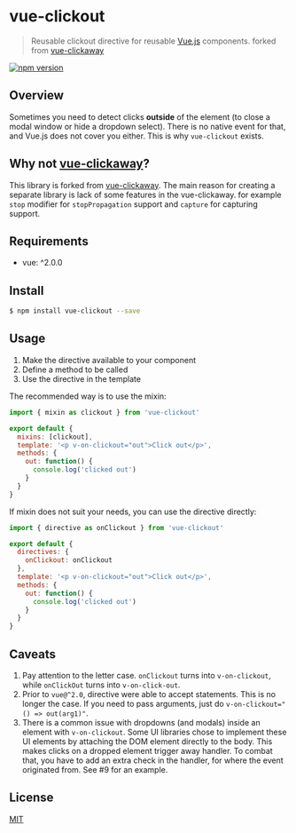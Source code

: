 # vue-clickout

> Reusable clickout directive for reusable [Vue.js](https://github.com/vuejs/vue) components. forked from [vue-clickaway](https://github.com/simplesmiler/vue-clickaway)

[![npm version](https://img.shields.io/npm/v/vue-clickout.svg)](https://www.npmjs.com/package/vue-clickout)

## Overview

Sometimes you need to detect clicks **outside** of the element (to close a modal
window or hide a dropdown select). There is no native event for that, and Vue.js
does not cover you either. This is why `vue-clickout` exists.

## Why not [vue-clickaway](https://github.com/simplesmiler/vue-clickaway)?

This library is forked from [vue-clickaway](https://github.com/simplesmiler/vue-clickaway). The main reason for creating a separate library is lack of some features in the vue-clickaway. for example `stop` modifier for `stopPropagation` support and `capture` for capturing support.

## Requirements

- vue: ^2.0.0

## Install

```sh
$ npm install vue-clickout --save
```

## Usage

1. Make the directive available to your component
2. Define a method to be called
3. Use the directive in the template

The recommended way is to use the mixin:

```js
import { mixin as clickout } from 'vue-clickout'

export default {
  mixins: [clickout],
  template: '<p v-on-clickout="out">Click out</p>',
  methods: {
    out: function() {
      console.log('clicked out')
    }
  }
}
```

If mixin does not suit your needs, you can use the directive directly:

```js
import { directive as onClickout } from 'vue-clickout'

export default {
  directives: {
    onClickout: onClickout
  },
  template: '<p v-on-clickout="out">Click out</p>',
  methods: {
    out: function() {
      console.log('clicked out')
    }
  }
}
```

## Caveats

1. Pay attention to the letter case. `onClickout` turns into `v-on-clickout`,
   while `onClickOut` turns into `v-on-click-out`.
2. Prior to `vue@^2.0`, directive were able to accept statements.
   This is no longer the case. If you need to pass arguments, just do
   `v-on-clickout="() => out(arg1)"`.
3. There is a common issue with dropdowns (and modals) inside an element with
   `v-on-clickout`. Some UI libraries chose to implement these UI elements
   by attaching the DOM element directly to the body. This makes clicks on
   a dropped element trigger away handler. To combat that, you have to add
   an extra check in the handler, for where the event originated from.
   See #9 for an example.

## License

[MIT](https://opensource.org/licenses/MIT)
